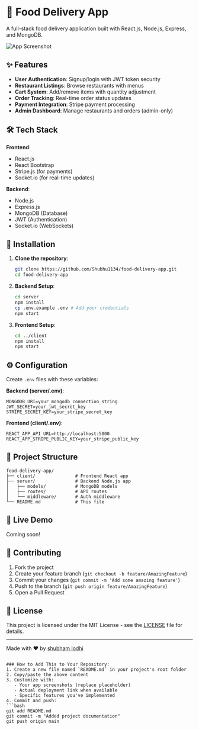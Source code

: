 # 🍔 Food Delivery App

A full-stack food delivery application built with React.js, Node.js, Express, and MongoDB.

![App Screenshot](https://via.placeholder.com/800x400?text=Food+Delivery+App+Screenshot) <!-- Replace with actual screenshot -->

## ✨ Features

- **User Authentication**: Signup/login with JWT token security
- **Restaurant Listings**: Browse restaurants with menus
- **Cart System**: Add/remove items with quantity adjustment
- **Order Tracking**: Real-time order status updates
- **Payment Integration**: Stripe payment processing
- **Admin Dashboard**: Manage restaurants and orders (admin-only)

## 🛠 Tech Stack

**Frontend**:
- React.js
- React Bootstrap
- Stripe.js (for payments)
- Socket.io (for real-time updates)

**Backend**:
- Node.js
- Express.js
- MongoDB (Database)
- JWT (Authentication)
- Socket.io (WebSockets)

## 🚀 Installation

1. **Clone the repository**:
   ```bash
   git clone https://github.com/Shubhu1134/food-delivery-app.git
   cd food-delivery-app
   ```

2. **Backend Setup**:
   ```bash
   cd server
   npm install
   cp .env.example .env # Add your credentials
   npm start
   ```

3. **Frontend Setup**:
   ```bash
   cd ../client
   npm install
   npm start
   ```

## ⚙ Configuration

Create `.env` files with these variables:

**Backend (server/.env)**:
```
MONGODB_URI=your_mongodb_connection_string
JWT_SECRET=your_jwt_secret_key
STRIPE_SECRET_KEY=your_stripe_secret_key
```

**Frontend (client/.env)**:
```
REACT_APP_API_URL=http://localhost:5000
REACT_APP_STRIPE_PUBLIC_KEY=your_stripe_public_key
```

## 📂 Project Structure

```
food-delivery-app/
├── client/               # Frontend React app
├── server/               # Backend Node.js app
│   ├── models/           # MongoDB models
│   ├── routes/           # API routes
│   └── middleware/       # Auth middleware
└── README.md             # This file
```

## 🌟 Live Demo

Coming soon! <!-- Add your deployed link here when ready -->

## 🤝 Contributing

1. Fork the project
2. Create your feature branch (`git checkout -b feature/AmazingFeature`)
3. Commit your changes (`git commit -m 'Add some amazing feature'`)
4. Push to the branch (`git push origin feature/AmazingFeature`)
5. Open a Pull Request

## 📄 License

This project is licensed under the MIT License - see the [LICENSE](LICENSE) file for details.

---

Made with ❤️ by [shubham lodhi](https://github.com/Shubhu1134)
```

### How to Add This to Your Repository:
1. Create a new file named `README.md` in your project's root folder
2. Copy/paste the above content
3. Customize with:
   - Your app screenshots (replace placeholder)
   - Actual deployment link when available
   - Specific features you've implemented
4. Commit and push:
```bash
git add README.md
git commit -m "Added project documentation"
git push origin main
```

